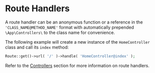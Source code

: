 # Route Handlers

A route handler can be an anonymous function or a reference in the `'CLASS_NAME@METHOD_NAME'` format with automatically prepended `\App\Controllers\` to the class name for convenience.

The following example will create a new instance of the `HomeController` class and call its `index` method:

```php
Route::get()->url( '/' )->handle( 'HomeController@index' );
```

Refer to the [Controllers](/framework/routing/controllers) section for more information on route handlers.
